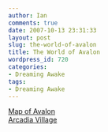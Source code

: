 ```yaml
---
author: Ian
comments: true
date: 2007-10-13 23:31:33
layout: post
slug: the-world-of-avalon
title: The World of Avalon
wordpress_id: 720
categories:
- Dreaming Awake
tags:
- Dreaming Awake
---
```


<p><a href="//files.ianrenton.com/maps/avalon.jpg">Map of Avalon</a><br />
<a href="../intro-paragraph-for-arcadia-village">Arcadia Village</a></p>